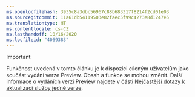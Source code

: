 ```yaml
---
ms.openlocfilehash: 3935c8a3dbc56967c88b683317f8214f2cd01e03
ms.sourcegitcommit: 11a61db54119503e82faec5f99c4273e8d1247e5
ms.translationtype: HT
ms.contentlocale: cs-CZ
ms.lasthandoff: 10/16/2020
ms.locfileid: "4069383"
---
```

> [!IMPORTANT]
> Funkčnost uvedená v tomto článku je k dispozici cíleným uživatelům jako součást vydání verze Preview. Obsah a funkce se mohou změnit. Další informace o vydáních verzí Preview najdete v části [Nejčastější dotazy k aktualizaci služby jedné verze](https://docs.microsoft.com/dynamics365/unified-operations/fin-and-ops/get-started/one-version).
